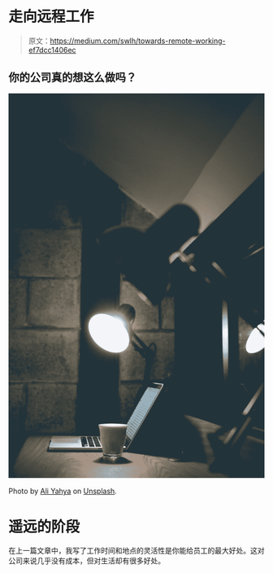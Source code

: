 # 走向远程工作

> 原文：<https://medium.com/swlh/towards-remote-working-ef7dcc1406ec>

## 你的公司真的想这么做吗？

![](img/975adaf508bdedd4a489e4d4abb5e1c4.png)

Photo by [Ali Yahya](https://unsplash.com/photos/poYDJoObCNs?utm_source=unsplash&utm_medium=referral&utm_content=creditCopyText) on [Unsplash](https://unsplash.com/search/photos/remote-working?utm_source=unsplash&utm_medium=referral&utm_content=creditCopyText).

# 遥远的阶段

在上一篇文章中，我写了工作时间和地点的灵活性是你能给员工的最大好处。这对公司来说几乎没有成本，但对生活却有很多好处。